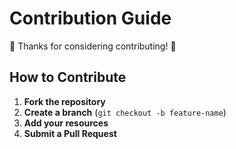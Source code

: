 # Contribution Guide

🎉 Thanks for considering contributing! 🎉

## How to Contribute
1. **Fork the repository**
2. **Create a branch** (`git checkout -b feature-name`)
3. **Add your resources**
4. **Submit a Pull Request**

